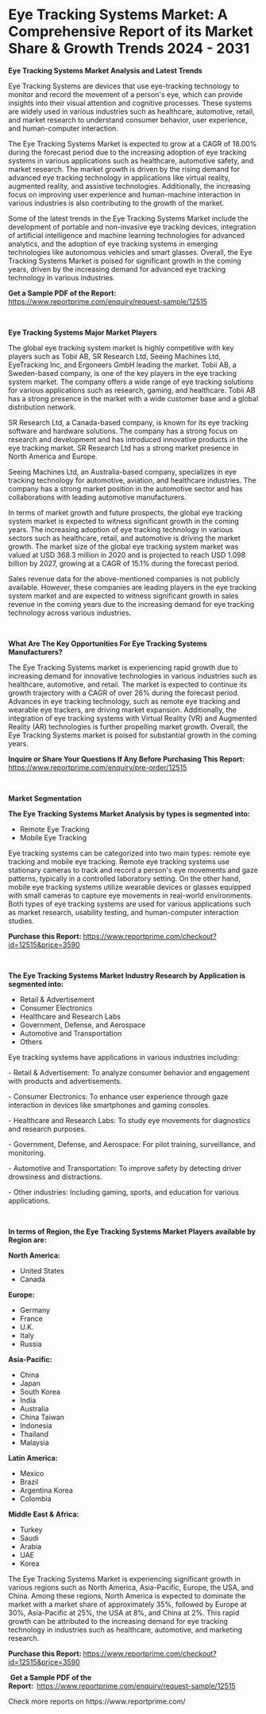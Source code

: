 <p><h1>Eye Tracking Systems Market: A Comprehensive Report of its Market Share & Growth Trends 2024 - 2031</h1></p><p><strong>Eye Tracking Systems Market Analysis and Latest Trends</strong></p>
<p><p>Eye Tracking Systems are devices that use eye-tracking technology to monitor and record the movement of a person's eye, which can provide insights into their visual attention and cognitive processes. These systems are widely used in various industries such as healthcare, automotive, retail, and market research to understand consumer behavior, user experience, and human-computer interaction.</p><p>The Eye Tracking Systems Market is expected to grow at a CAGR of 18.00% during the forecast period due to the increasing adoption of eye tracking systems in various applications such as healthcare, automotive safety, and market research. The market growth is driven by the rising demand for advanced eye tracking technology in applications like virtual reality, augmented reality, and assistive technologies. Additionally, the increasing focus on improving user experience and human-machine interaction in various industries is also contributing to the growth of the market.</p><p>Some of the latest trends in the Eye Tracking Systems Market include the development of portable and non-invasive eye tracking devices, integration of artificial intelligence and machine learning technologies for advanced analytics, and the adoption of eye tracking systems in emerging technologies like autonomous vehicles and smart glasses. Overall, the Eye Tracking Systems Market is poised for significant growth in the coming years, driven by the increasing demand for advanced eye tracking technology in various industries.</p></p>
<p><strong>Get a Sample PDF of the Report:&nbsp;</strong> <a href="https://www.reportprime.com/enquiry/request-sample/12515">https://www.reportprime.com/enquiry/request-sample/12515</a></p>
<p>&nbsp;</p>
<p><strong>Eye Tracking Systems Major Market Players</strong></p>
<p><p>The global eye tracking system market is highly competitive with key players such as Tobii AB, SR Research Ltd, Seeing Machines Ltd, EyeTracking Inc, and Ergoneers GmbH leading the market. Tobii AB, a Sweden-based company, is one of the key players in the eye tracking system market. The company offers a wide range of eye tracking solutions for various applications such as research, gaming, and healthcare. Tobii AB has a strong presence in the market with a wide customer base and a global distribution network.</p><p>SR Research Ltd, a Canada-based company, is known for its eye tracking software and hardware solutions. The company has a strong focus on research and development and has introduced innovative products in the eye tracking market. SR Research Ltd has a strong market presence in North America and Europe.</p><p>Seeing Machines Ltd, an Australia-based company, specializes in eye tracking technology for automotive, aviation, and healthcare industries. The company has a strong market position in the automotive sector and has collaborations with leading automotive manufacturers.</p><p>In terms of market growth and future prospects, the global eye tracking system market is expected to witness significant growth in the coming years. The increasing adoption of eye tracking technology in various sectors such as healthcare, retail, and automotive is driving the market growth. The market size of the global eye tracking system market was valued at USD 368.3 million in 2020 and is projected to reach USD 1.098 billion by 2027, growing at a CAGR of 15.1% during the forecast period.</p><p>Sales revenue data for the above-mentioned companies is not publicly available. However, these companies are leading players in the eye tracking system market and are expected to witness significant growth in sales revenue in the coming years due to the increasing demand for eye tracking technology across various industries.</p></p>
<p>&nbsp;</p>
<p><strong>What Are The Key Opportunities For Eye Tracking Systems Manufacturers?</strong></p>
<p><p>The Eye Tracking Systems market is experiencing rapid growth due to increasing demand for innovative technologies in various industries such as healthcare, automotive, and retail. The market is expected to continue its growth trajectory with a CAGR of over 26% during the forecast period. Advances in eye tracking technology, such as remote eye tracking and wearable eye trackers, are driving market expansion. Additionally, the integration of eye tracking systems with Virtual Reality (VR) and Augmented Reality (AR) technologies is further propelling market growth. Overall, the Eye Tracking Systems market is poised for substantial growth in the coming years.</p></p>
<p><strong>Inquire or Share Your Questions If Any Before Purchasing This Report:</strong> <a href="https://www.reportprime.com/enquiry/pre-order/12515">https://www.reportprime.com/enquiry/pre-order/12515</a></p>
<p>&nbsp;</p>
<p><strong>Market Segmentation</strong></p>
<p><strong>The Eye Tracking Systems Market Analysis by types is segmented into:</strong></p>
<p><ul><li>Remote Eye Tracking</li><li>Mobile Eye Tracking</li></ul></p>
<p><p>Eye tracking systems can be categorized into two main types: remote eye tracking and mobile eye tracking. Remote eye tracking systems use stationary cameras to track and record a person's eye movements and gaze patterns, typically in a controlled laboratory setting. On the other hand, mobile eye tracking systems utilize wearable devices or glasses equipped with small cameras to capture eye movements in real-world environments. Both types of eye tracking systems are used for various applications such as market research, usability testing, and human-computer interaction studies.</p></p>
<p><strong>Purchase this Report:&nbsp;</strong><a href="https://www.reportprime.com/checkout?id=12515&price=3590">https://www.reportprime.com/checkout?id=12515&price=3590</a></p>
<p>&nbsp;</p>
<p><strong>The Eye Tracking Systems Market Industry Research by Application is segmented into:</strong></p>
<p><ul><li>Retail & Advertisement</li><li>Consumer Electronics</li><li>Healthcare and Research Labs</li><li>Government, Defense, and Aerospace</li><li>Automotive and Transportation</li><li>Others</li></ul></p>
<p><p>Eye tracking systems have applications in various industries including:</p><p>- Retail & Advertisement: To analyze consumer behavior and engagement with products and advertisements.</p><p>- Consumer Electronics: To enhance user experience through gaze interaction in devices like smartphones and gaming consoles.</p><p>- Healthcare and Research Labs: To study eye movements for diagnostics and research purposes.</p><p>- Government, Defense, and Aerospace: For pilot training, surveillance, and monitoring.</p><p>- Automotive and Transportation: To improve safety by detecting driver drowsiness and distractions.</p><p>- Other industries: Including gaming, sports, and education for various applications.</p></p>
<p>&nbsp;</p>
<p><strong>In terms of Region, the Eye Tracking Systems Market Players available by Region are:</strong></p>
<p>
    <p> <strong> North America: </strong>
        <ul>
            <li>United States</li>
            <li>Canada</li>
        </ul>
        </p> 
    <p> <strong> Europe: </strong>
        <ul>
            <li>Germany</li>
            <li>France</li>
            <li>U.K.</li>
            <li>Italy</li>
            <li>Russia</li>
        </ul>
        </p> 
    <p> <strong> Asia-Pacific: </strong>
        <ul>
            <li>China</li>
            <li>Japan</li>
            <li>South Korea</li>
            <li>India</li>
            <li>Australia</li>
            <li>China Taiwan</li>
            <li>Indonesia</li>
            <li>Thailand</li>
            <li>Malaysia</li>
        </ul>
        </p> 
    <p> <strong> Latin America: </strong>
        <ul>
            <li>Mexico</li>
            <li>Brazil</li>
            <li>Argentina Korea</li>
            <li>Colombia</li>
        </ul>
        </p> 
    <p> <strong> Middle East & Africa: </strong>
        <ul>
            <li>Turkey</li>
            <li>Saudi</li>
            <li>Arabia</li>
            <li>UAE</li>
            <li>Korea</li>
        </ul>
    </p>
    </p>
<p><p>The Eye Tracking Systems Market is experiencing significant growth in various regions such as North America, Asia-Pacific, Europe, the USA, and China. Among these regions, North America is expected to dominate the market with a market share of approximately 35%, followed by Europe at 30%, Asia-Pacific at 25%, the USA at 8%, and China at 2%. This rapid growth can be attributed to the increasing demand for eye tracking technology in industries such as healthcare, automotive, and marketing research.</p></p>
<p><strong>Purchase this Report: </strong><a href="https://www.reportprime.com/checkout?id=12515&price=3590">https://www.reportprime.com/checkout?id=12515&price=3590</a></p>
<p>&nbsp;<strong>Get a Sample PDF of the Report:&nbsp;&nbsp;</strong><a href="https://www.reportprime.com/enquiry/request-sample/12515">https://www.reportprime.com/enquiry/request-sample/12515</a></p>
<p><strong></strong></p>
<p>Check more reports on https://www.reportprime.com/</p>
